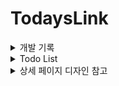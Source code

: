 # TodaysLink

<details>
<summary>개발 기록</summary>
<div markdown="1">

- [2023.01.07 : 헤더 디자인 및 반응형 완료 (블로그 기록)](https://velog.io/@tpgus758/%ED%97%A4%EB%8D%94-%EC%BB%B4%ED%8F%AC%EB%84%8C%ED%8A%B8-%EB%B6%84%EB%A6%AC%ED%95%98%EA%B8%B0)

- [2023.01.09 : 모바일 환경 헤더 햄버거 바 추가 (블로그 기록)](https://velog.io/@tpgus758/%EC%BB%B4%ED%8F%AC%EB%84%8C%ED%8A%B8-%EB%82%98%EB%88%84%EA%B8%B0-%ED%97%A4%EB%8D%94-mobile-only)

- 2023.01.09 : **404** 페이지 추가 완료

- 2023.01.09 : 사이트 테마 색 변경

- [2023.01.11 : FAQ 페이지 디자인 - 아코디언 UI 적용하기 (블로그 기록)](https://velog.io/@tpgus758/%EC%95%84%EC%BD%94%EB%94%94%EC%96%B8Accordian-%EA%B5%AC%ED%98%84%ED%95%98%EA%B8%B0-styled-components)
</div>
</details>

<details>
<summary>Todo List</summary>
<div markdown="1">

- FAQ 페이지 카테고리 분리
- 소셜 로그인 (카카오톡 우선)
</details>



<details>
<summary>상세 페이지 디자인 참고</summary>
<div markdown="1">

- [링크](https://kream.co.kr/products/95203)

</details>
